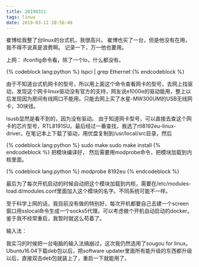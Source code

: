 ```yaml
---
title: 20190311
tags: linux
date: 2019-03-11 20:56:49
---
```



崔博给我整了台linux的台式机，我很高兴。
崔博也买了一台，但是他没有在用，我不得不说真是浪费啊。
记录一下，万一他也要用。

上网：
ifconfig命令看，除了一个lo，什么都没有。

{% codeblock lang:python %}
lspci | grep Ethernet
{% endcodeblock %}

由于不知道台式机网卡的型号，所以用上面这个命令查看网卡的型号，去网上找驱动，发现这个网卡linux驱动没有官方的支持，网友说e1000e的驱动能用，整上以后发现因为房间有线网口不能用。只能去网上买了水星-MW300UM的USB无线网卡，30块钱。

lsusb显然是看不到的，因为没有驱动。
由于知道网卡型号，可以直接去查这个网卡的芯片型号，RTL8191SU。最后经过一番查找，我选了rtl8192eu-linux-driver。在笔记本上下载了驱动，用优盘复制到/usr/local/src目录，然后

{% codeblock lang:python %}
sudo make
sudo make install
{% endcodeblock %}
把模块编译好，
然后需要用modprobe命令，把模块加载到内核里面。

{% codeblock lang:python %}
modprobe 8192eu
{% endcodeblock %}

最后为了每次开机启动的时候自动把这个模块加载到内核，需要在/etc/modules-load.d/modules.conf里面加入这个模块的名字。不同系统可能不一样。

至于科学上网的话，我目前没有做的特别好，每次开机都要自己去建一个screen窗口用sslocal命令生成一个socks5代理。可以考虑做个开机自动启动的docker。鉴于我不经常重启，我暂时就这么苟着了。

输入法：

我实习的时候把一台电脑的输入法搞崩过，这次我仍然选用了sougou for linux。Ubuntu16.04下载deb包以后，把software updater里面所有能升级的东西都升级以后，直接双击deb包就装上了，重启一下就能用了。
